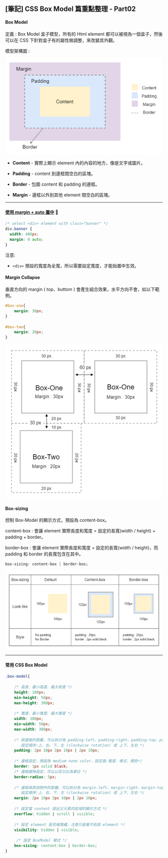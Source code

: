 ## [筆記] CSS Box Model 篇重點整理 - Part02

#### Box Model

定義 : Box Model 盒子模型，所有的 Html element 都可以被視為一個盒子，然後可以在 CSS 下針對盒子有的屬性做調整，來改變其外觀。 

模型架構圖 : 

![box-model](圖片/Box-Model.png)

- **Content** - 實際上顯示 element 內的內容的地方，像是文字或圖片。

- **Padding** - content 到邊框間空白的區塊。

- **Border** - 包圍 content 和 padding 的邊框。

- **Margin** - 邊框以外到其他 element 間空白的區塊。

  

---

#### [使用 margin + auto 置中](https://stackblitz.com/edit/margin-auto-to-center?file=src/app/app.component.css) :link:

  ```css
/* select <div> element with class="banner" */
div.banner {
    width: 400px;
    margin: 0 auto;
}
  ```

注意:

* `<div>` 預設的寬度為全寬，所以需要設定寬度，才能始置中生效。

#### Margin Collapse

垂直方向的 margin ( top、buttom ) 會產生組合效果，水平方向不會，如以下範例。

```CSS
#box-one{
	margin: 30px;
}

#box-two{
	margin: 20px;
}
```

![margin-collapse](圖片/Margin-collapse.png)



#### Box-sizing

控制 Box-Model 的顯示方式，預設為 content-box。

content-box : 會讓 element 實際長度和寬度 = 設定的長寬(width / height) + padding + border。

border-box : 會讓 element 實際長度和寬度 = 設定的長寬(width / height)，而 padding 和 border 的長寬包含在其中。

```css
box-sizing: content-box | border-box;
```

![box-sizing](圖片/box-sizing.png)

----



#### 常用 CSS Box Model

```css
.box-model{
    
    /* 高度、最小高度、最大高度 */
    height: 100px;
    min-height: 50px;
    max-height: 300px;
    
    /* 寬度、最小寬度、最大寬度 */
    width: 100px;
    min-width: 50px;
    max-width: 300px;
    
    /* 與邊框的距離，可以拆分為 padding-left、padding-right、padding-top、padding-bottom，
       設定順序:上、右、下、左 (clockwise rotation) 或 上下、左右 */
    padding: 2px 10px 2px 10px | 2px 10px;
    
    /* 邊框設定，預設為 medium none color，設定值:寬度、樣式、顏色*/
    border: 1px solid black;
    /* 邊框圓角設定，可以以百分比為單位 */
    border-radius: 5px;
    
    /* 邊框與其他物件的距離，可以拆分為 margin-left、margin-right、margin-top、margin-bottom，
       設定順序:上、右、下、左 (clockwise rotation) 或 上下、左右 */
    margin: 2px 10px 2px 10px | 2px 10px;
    
    /* 設定當 content 超出父元素的區域的顯示方式 */
    overflow: hidden | scroll | visible;
    
    /* 設定 element 是否被隱藏，注意只是看不到該 element */
    visibility: hidden | visible;
    
     /* 設定 BoxModel 樣式 */
    box-sizing: content-box | border-box;
}
```

